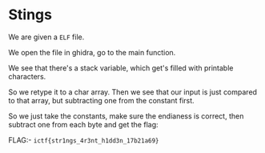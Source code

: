 # Stings

We are given a `ELF` file.

We open the file in ghidra, go to the main function.

We see that there's a stack variable, which get's filled with printable characters. 

So we retype it to a char array. Then we see that our input is just compared to that array, but subtracting one from the constant first.

So we just take the constants, make sure the endianess
is correct, then subtract one from each byte and get the flag:

FLAG:- ``ictf{str1ngs_4r3nt_h1dd3n_17b21a69}``
